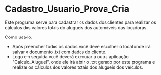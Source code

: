 # Cadastro_Usuario_Prova_Cria

Este programa serve para cadastrar os dados dos clientes para realizar os cálculos dos valores totais do alugueis dos automóveis das locadoras.

Como usa-lo.
 - Após preencher todos os dados você deve escolher o local onde irá salvar o documento .txt com dados do cliente.
 - Logo em seguida você deverá executar a outra aplicação "Calculo_Aluguel", onde ele irá abrir o .txt gerado por este programa e realizar os cálculos dos valores totais dos alugueis dos veículos. 
